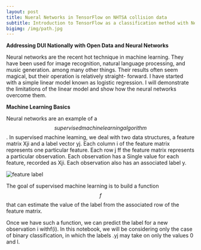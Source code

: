 ```yaml
---
layout: post
title: Nueral Networks in TensorFlow on NHTSA collision data 
subtitle: Introduction to TensorFlow as a classification method with Neural Networks using NHTSA Collision Data with DUI Factors
bigimg: /img/path.jpg
---
```


**Addressing DUI Nationally with Open Data and Neural Networks**

Neural networks are the recent hot technique in machine learning. They have been used 
for image recognition, natural language processing, and music generation. among many 
other things. Their results often seem magical, but their operation is relatively straight- 
forward. I have started with a simple linear model known as logistic regression. 
I will demonstrate the limitations of the linear model and show how the neural networks 
overcome them. 

**Machine Learning Basics** 

Neural networks are an example of a $$supervised machine learning algorithm$$. In supervised machine leaming, we deal with 
two data structures, a feature matrix Xji and a label vector yj. Each column i of the feature matrix represents one particular 
feature. Each row j ff the feature matrix represents a particular observation. Each observation has a Single value for each 
feature, recorded as  Xji. Each observation also has an associated label y. 

![feature label](https://github.com/asabade/asabade.github.io/blob/master/_posts/1.PNG)

The goal of supervised machine learning is to build a function $$f$$ that can estimate the value of the label from the associated row 
of the feature matrix. 


Once we have such a function, we can predict the label for a new observation i withf(i). 
In this notebook, we will be considering only the case of binary classification, in which the labels .yj may take on only the 
values 0 and l. 
